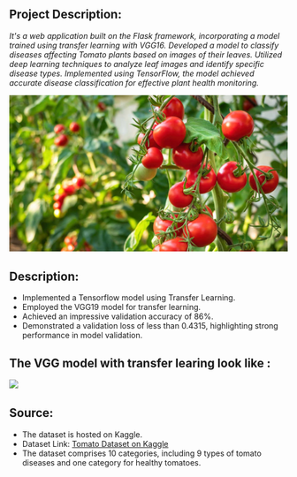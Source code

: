 ## Project Description:
*It's a web application built on the Flask framework, incorporating a model trained using transfer learning with VGG16.*
*Developed a model to classify diseases affecting Tomato plants based on images of their leaves.*
*Utilized deep learning techniques to analyze leaf images and identify specific disease types.*
*Implemented using TensorFlow, the model achieved accurate disease classification for effective plant health monitoring.* 

<img src="./static/images/img2.jpg">


## Description:
* Implemented a Tensorflow model using Transfer Learning.
* Employed the VGG19 model for transfer learning.
* Achieved an impressive validation accuracy of 86%.
* Demonstrated a validation loss of less than 0.4315, highlighting strong performance in model validation.

## The VGG model with transfer learing look like :

<img src="./static/images/train.jpg">

## Source:
* The dataset is hosted on Kaggle.
* Dataset Link: [Tomato Dataset on Kaggle](https://www.kaggle.com/noulam/tomato)
* The dataset comprises 10 categories, including 9 types of tomato diseases and one category for healthy tomatoes.


